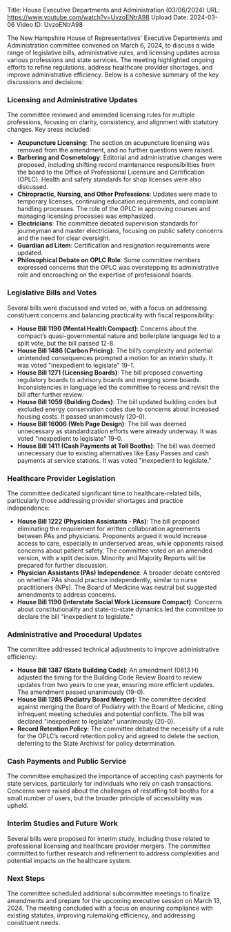Title: House Executive Departments and Administration (03/06/2024)
URL: https://www.youtube.com/watch?v=UvzoENtrA98
Upload Date: 2024-03-06
Video ID: UvzoENtrA98

The New Hampshire House of Representatives' Executive Departments and Administration committee convened on March 6, 2024, to discuss a wide range of legislative bills, administrative rules, and licensing updates across various professions and state services. The meeting highlighted ongoing efforts to refine regulations, address healthcare provider shortages, and improve administrative efficiency. Below is a cohesive summary of the key discussions and decisions:

### **Licensing and Administrative Updates**
The committee reviewed and amended licensing rules for multiple professions, focusing on clarity, consistency, and alignment with statutory changes. Key areas included:
- **Acupuncture Licensing**: The section on acupuncture licensing was removed from the amendment, and no further questions were raised.
- **Barbering and Cosmetology**: Editorial and administrative changes were proposed, including shifting record maintenance responsibilities from the board to the Office of Professional Licensure and Certification (OPLC). Health and safety standards for shop licenses were also discussed.
- **Chiropractic, Nursing, and Other Professions**: Updates were made to temporary licenses, continuing education requirements, and complaint handling processes. The role of the OPLC in approving courses and managing licensing processes was emphasized.
- **Electricians**: The committee debated supervision standards for journeyman and master electricians, focusing on public safety concerns and the need for clear oversight.
- **Guardian ad Litem**: Certification and resignation requirements were updated.
- **Philosophical Debate on OPLC Role**: Some committee members expressed concerns that the OPLC was overstepping its administrative role and encroaching on the expertise of professional boards.

### **Legislative Bills and Votes**
Several bills were discussed and voted on, with a focus on addressing constituent concerns and balancing practicality with fiscal responsibility:
- **House Bill 1190 (Mental Health Compact)**: Concerns about the compact’s quasi-governmental nature and boilerplate language led to a split vote, but the bill passed 12-8.
- **House Bill 1486 (Carbon Pricing)**: The bill’s complexity and potential unintended consequences prompted a motion for an interim study. It was voted "inexpedient to legislate" 19-1.
- **House Bill 1271 (Licensing Boards)**: The bill proposed converting regulatory boards to advisory boards and merging some boards. Inconsistencies in language led the committee to recess and revisit the bill after further review.
- **House Bill 1059 (Building Codes)**: The bill updated building codes but excluded energy conservation codes due to concerns about increased housing costs. It passed unanimously (20-0).
- **House Bill 16006 (Web Page Design)**: The bill was deemed unnecessary as standardization efforts were already underway. It was voted "inexpedient to legislate" 19-0.
- **House Bill 1411 (Cash Payments at Toll Booths)**: The bill was deemed unnecessary due to existing alternatives like Easy Passes and cash payments at service stations. It was voted "inexpedient to legislate."

### **Healthcare Provider Legislation**
The committee dedicated significant time to healthcare-related bills, particularly those addressing provider shortages and practice independence:
- **House Bill 1222 (Physician Assistants - PAs)**: The bill proposed eliminating the requirement for written collaboration agreements between PAs and physicians. Proponents argued it would increase access to care, especially in underserved areas, while opponents raised concerns about patient safety. The committee voted on an amended version, with a split decision. Minority and Majority Reports will be prepared for further discussion.
- **Physician Assistants (PAs) Independence**: A broader debate centered on whether PAs should practice independently, similar to nurse practitioners (NPs). The Board of Medicine was neutral but suggested amendments to address concerns.
- **House Bill 1190 (Interstate Social Work Licensure Compact)**: Concerns about constitutionality and state-to-state dynamics led the committee to declare the bill "inexpedient to legislate."

### **Administrative and Procedural Updates**
The committee addressed technical adjustments to improve administrative efficiency:
- **House Bill 1387 (State Building Code)**: An amendment (0813 H) adjusted the timing for the Building Code Review Board to review updates from two years to one year, ensuring more efficient updates. The amendment passed unanimously (19-0).
- **House Bill 1285 (Podiatry Board Merger)**: The committee decided against merging the Board of Podiatry with the Board of Medicine, citing infrequent meeting schedules and potential conflicts. The bill was declared "inexpedient to legislate" unanimously (20-0).
- **Record Retention Policy**: The committee debated the necessity of a rule for the OPLC’s record retention policy and agreed to delete the section, deferring to the State Archivist for policy determination.

### **Cash Payments and Public Service**
The committee emphasized the importance of accepting cash payments for state services, particularly for individuals who rely on cash transactions. Concerns were raised about the challenges of restaffing toll booths for a small number of users, but the broader principle of accessibility was upheld.

### **Interim Studies and Future Work**
Several bills were proposed for interim study, including those related to professional licensing and healthcare provider mergers. The committee committed to further research and refinement to address complexities and potential impacts on the healthcare system.

### **Next Steps**
The committee scheduled additional subcommittee meetings to finalize amendments and prepare for the upcoming executive session on March 13, 2024. The meeting concluded with a focus on ensuring compliance with existing statutes, improving rulemaking efficiency, and addressing constituent needs.